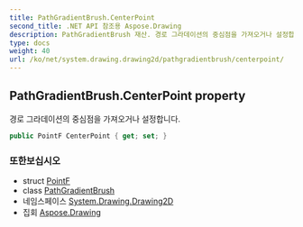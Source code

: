 ```yaml
---
title: PathGradientBrush.CenterPoint
second_title: .NET API 참조용 Aspose.Drawing
description: PathGradientBrush 재산. 경로 그라데이션의 중심점을 가져오거나 설정합니다.
type: docs
weight: 40
url: /ko/net/system.drawing.drawing2d/pathgradientbrush/centerpoint/
---
```

## PathGradientBrush.CenterPoint property

경로 그라데이션의 중심점을 가져오거나 설정합니다.

```csharp
public PointF CenterPoint { get; set; }
```

### 또한보십시오

* struct [PointF](../../../system.drawing/pointf/)
* class [PathGradientBrush](../)
* 네임스페이스 [System.Drawing.Drawing2D](../../pathgradientbrush/)
* 집회 [Aspose.Drawing](../../../)


